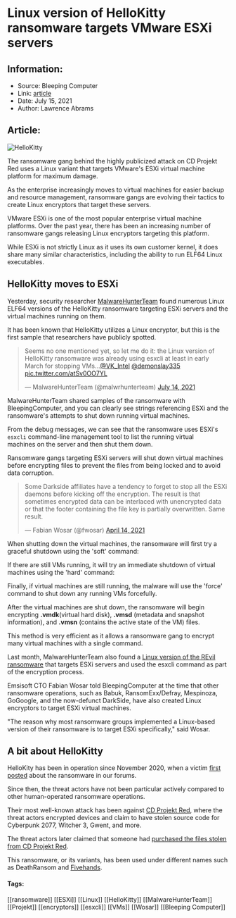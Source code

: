 # Linux version of HelloKitty ransomware targets VMware ESXi servers
### 

## Information:
+ Source: Bleeping Computer
+ Link: [article](https://www.bleepingcomputer.com/news/security/linux-version-of-hellokitty-ransomware-targets-vmware-esxi-servers/)
+ Date: July 15, 2021
+ Author: Lawrence Abrams


## Article:
![HelloKitty](https://www.bleepstatic.com/content/hl-images/2021/02/09/HelloKitty.jpg)


​The ransomware gang behind the highly publicized attack on CD Projekt Red uses a Linux variant that targets VMware's ESXi virtual machine platform for maximum damage.


As the enterprise increasingly moves to virtual machines for easier backup and resource management, ransomware gangs are evolving their tactics to create Linux encryptors that target these servers.



VMware ESXi is one of the most popular enterprise virtual machine platforms. Over the past year, there has been an increasing number of ransomware gangs releasing Linux encryptors targeting this platform.


While ESXi is not strictly Linux as it uses its own customer kernel, it does share many similar characteristics, including the ability to run ELF64 Linux executables.


HelloKitty moves to ESXi
------------------------


Yesterday, security researcher [MalwareHunterTeam](https://twitter.com/malwrhunterteam) found numerous Linux ELF64 versions of the HelloKitty ransomware targeting ESXi servers and the virtual machines running on them.


It has been known that HelloKitty utilizes a Linux encryptor, but this is the first sample that researchers have publicly spotted.




> 
> Seems no one mentioned yet, so let me do it: the Linux version of HelloKitty ransomware was already using esxcli at least in early March for stopping VMs...[@VK\_Intel](https://twitter.com/VK_Intel?ref_src=twsrc%5Etfw) [@demonslay335](https://twitter.com/demonslay335?ref_src=twsrc%5Etfw) [pic.twitter.com/atSv0OO7YL](https://t.co/atSv0OO7YL)
> 
> 
> — MalwareHunterTeam (@malwrhunterteam) [July 14, 2021](https://twitter.com/malwrhunterteam/status/1415403132230803460?ref_src=twsrc%5Etfw)


MalwareHunterTeam shared samples of the ransomware with BleepingComputer, and you can clearly see strings referencing ESXi and the ransomware's attempts to shut down running virtual machines.


From the debug messages, we can see that the ransomware uses ESXi's `esxcli` command-line management tool to list the running virtual machines on the server and then shut them down.


Ransomware gangs targeting ESXi servers will shut down virtual machines before encrypting files to prevent the files from being locked and to avoid data corruption.




> 
> Some Darkside affiliates have a tendency to forget to stop all the ESXi daemons before kicking off the encryption. The result is that sometimes encrypted data can be interlaced with unencrypted data or that the footer containing the file key is partially overwritten. Same result.
> 
> 
> — Fabian Wosar (@fwosar) [April 14, 2021](https://twitter.com/fwosar/status/1382303492002435073?ref_src=twsrc%5Etfw)


When shutting down the virtual machines, the ransomware will first try a graceful shutdown using the 'soft' command:


If there are still VMs running, it will try an immediate shutdown of virtual machines using the 'hard' command:


Finally, if virtual machines are still running, the malware will use the 'force' command to shut down any running VMs forcefully.


After the virtual machines are shut down, the ransomware will begin encrypting **.vmdk**(virtual hard disk), **.vmsd** (metadata and snapshot information), and **.vmsn** (contains the active state of the VM) files.


This method is very efficient as it allows a ransomware gang to encrypt many virtual machines with a single command.


Last month, MalwareHunterTeam also found a [Linux version of the REvil ransomware](https://www.bleepingcomputer.com/news/security/revil-ransomwares-new-linux-encryptor-targets-esxi-virtual-machines/) that targets ESXi servers and used the esxcli command as part of the encryption process.


Emsisoft CTO Fabian Wosar told BleepingComputer at the time that other ransomware operations, such as Babuk, RansomExx/Defray, Mespinoza, GoGoogle, and the now-defunct DarkSide, have also created Linux encryptors to target ESXi virtual machines.


"The reason why most ransomware groups implemented a Linux-based version of their ransomware is to target ESXi specifically," said Wosar.


A bit about HelloKitty
----------------------


HelloKity has been in operation since November 2020, when a victim [first posted](https://www.bleepingcomputer.com/forums/t/750580/hellokitty-ransomware-crypt-read-me-unlocktxt-support-topic/) about the ransomware in our forums.


Since then, the threat actors have not been particular actively compared to other human-operated ransomware operations.


Their most well-known attack has been against [CD Projekt Red](https://www.bleepingcomputer.com/news/security/cd-projekt-red-gaming-studio-hit-by-ransomware-attack/), where the threat actors encrypted devices and claim to have stolen source code for Cyberpunk 2077, Witcher 3, Gwent, and more.


The threat actors later claimed that someone had [purchased the files stolen from CD Projekt Red](https://www.bleepingcomputer.com/news/security/cd-projekts-stolen-source-code-allegedly-sold-by-ransomware-gang/).


This ransomware, or its variants, has been used under different names such as DeathRansom and [Fivehands](https://www.bleepingcomputer.com/news/security/new-ransomware-group-uses-sonicwall-zero-day-to-breach-networks/).




#### Tags:
[[ransomware]] [[ESXi]] [[Linux]] [[HelloKitty]] [[MalwareHunterTeam]] [[Projekt]] [[encryptors]] [[esxcli]] [[VMs]] [[Wosar]] [[Bleeping Computer]]
